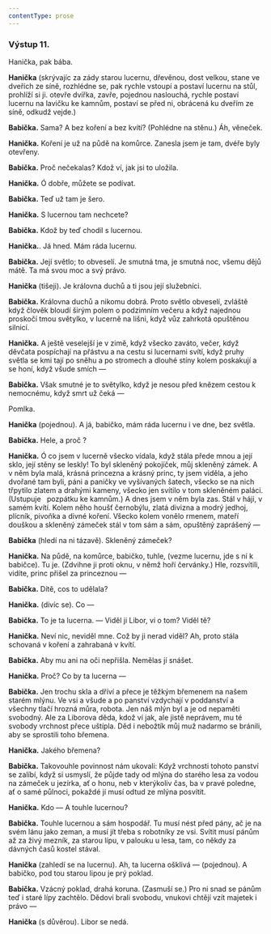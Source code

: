 ```yaml
---
contentType: prose
---
```


### Výstup 11.

Hanička, pak bába.

**Hanička** (skrývajíc za zády starou lucernu, dřevěnou, dost velkou, stane ve dveřích ze síně, rozhlédne se, pak rychle vstoupí a postaví lucernu na stůl, prohlíží si ji. otevře dvířka, zavře, pojednou naslouchá, rychle postaví lucernu na lavičku ke kamnům, postaví se před ni, obrácená ku dveřím ze síně, odkudž vejde.)

**Babička.** Sama? A bez koření a bez kvítí? (Pohlédne na stěnu.) Áh, věneček.

**Hanička.** Koření je už na půdě na komůrce. Zanesla jsem je tam, dvéře byly otevřeny.

**Babička.** Proč nečekalas? Kdož ví, jak jsi to uložila.  

**Hanička.** Ó dobře, můžete se podívat.

**Babička.** Teď už tam je šero.

**Hanička.** S lucernou tam nechcete?

**Babička.** Kdož by teď chodil s lucernou.       

**Hanička.**. Já hned. Mám ráda lucernu.

**Babička.** Její světlo; to obveselí. Je smutná tma, je smutná noc, všemu dějů mátě. Ta má svou moc a svý právo.

**Hanička** (tišeji). Je královna duchů a ti jsou její služebníci.

**Babička.** Královna duchů a nikomu dobrá. Proto světlo obveselí, zvláště když člověk bloudí širým polem o podzimním večeru a když najednou proskočí tmou světylko, v lucerně na lišni, když vůz zahrkotá opuštěnou silnicí.

**Hanička.** A ještě veselejší je v zimě, když všecko zaváto, večer, když děvčata pospíchají na přástvu a na cestu si lucernami svítí, když pruhy světla se kmi tají po sněhu a po stromech a dlouhé stíny kolem poskakují a se honí, když všude smích —

**Babička.** Však smutné je to světylko, když je nesou před knězem cestou k nemocnému, když smrt už čeká —

Pomlka.

**Hanička** (pojednou). A já, babičko, mám ráda lucernu i ve dne, bez světla.

**Babička.** Hele, a proč ?

**Hanička.** Ó co jsem v lucerně všecko vídala, když stála přede mnou a její sklo, její stěny se leskly! To byl skleněný pokojíček, můj skleněný zámek. A v něm byla malá, krásná princezna a krásný princ, ty jsem viděla, a jeho dvořané tam byli, páni a paničky ve vyšívaných šatech, všecko se na nich třpytilo zlatem a drahými kameny, všecko jen svítilo v tom skleněném paláci. (Ustupuje   pozpátku ke kamnům.) A dnes jsem v něm byla zas. Stál v háji, v samém kvítí. Kolem něho houšť černobýlu, zlatá divizna a modrý jedhoj, plícník, pivoňka a divné koření. Všecko kolem vonělo rmenem, mateří douškou a skleněný zámeček stál v tom sám a sám, opuštěný zaprášený —

**Babička** (hledí na ni tázavě). Skleněný zámeček?

**Hanička.** Na půdě, na komůrce, babičko, tuhle, (vezme lucernu, jde s ní k babičce). Tu je. (Zdvihne ji proti oknu, v němž hoří červánky.) Hle, rozsvítili, vidíte, princ přišel za princeznou —

**Babička.** Dítě, cos to udělala?

**Hanička.** (divíc se). Co —

**Babička.** To je ta lucerna. — Viděl ji Libor, ví o tom? Viděl tě?

**Hanička.** Neví nic, neviděl mne. Což by ji nerad viděl? Ah, proto stála schovaná v koření a zahrabaná v kvítí.

**Babička.** Aby mu ani na oči nepřišla. Nemělas jí snášet.

**Hanička.** Proč? Co by ta lucerna — 

**Babička.** Jen trochu skla a dříví a přece je těžkým břemenem na našem starém mlýnu. Ve vsi a všude a po panství vzdychají v poddanství a všechny tlačí hrozná můra, robota. Jen náš mlýn byl a je od nepaměti svobodný. Ale za Liborova děda, kdož ví jak, ale jistě neprávem, mu té svobody vrchnost přece uštípla. Děd i nebožtík můj muž nadarmo se bránili, aby se sprostili toho břemena.

**Hanička.** Jakého břemena?

**Babička.** Takovouhle povinnost nám ukovali: Když vrchnosti tohoto panství se zalíbí, když si usmyslí, že půjde tady od mlýna do starého lesa za vodou na zámeček u jezírka, ať o honu, neb v kterýkoliv čas, ba v pravé poledne, ať o samé půlnoci, pokaždé jí musí odtud ze mlýna posvítit.

**Hanička.** Kdo — A touhle lucernou?

**Babička.** Touhle lucernou a sám hospodář. Tu musí nést před pány, ač je na svém lánu jako zeman, a musí jít třeba s robotníky ze vsi. Svítit musí pánům až za živý mezník, za starou lípu, v palouku u lesa, tam, co někdy za dávných časů kostel stával.

**Hanička** (zahledí se na lucernu). Ah, ta lucerna ošklivá — (pojednou). A babičko, pod tou starou lipou je prý poklad.

**Babička.** Vzácný poklad, drahá koruna. (Zasmuší se.) Pro ni snad se pánům teď i staré lípy zachtělo. Dědovi brali svobodu, vnukovi chtějí vzít majetek i právo —

**Hanička** (s důvěrou). Libor se nedá.
